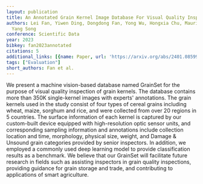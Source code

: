 ```yaml
---
layout: publication
title: An Annotated Grain Kernel Image Database For Visual Quality Inspection
authors: Lei Fan, Yiwen Ding, Dongdong Fan, Yong Wu, Hongxia Chu, Maurice Pagnucco,
  Yang Song
conference: Scientific Data
year: 2023
bibkey: fan2023annotated
citations: 5
additional_links: [{name: Paper, url: 'https://arxiv.org/abs/2401.08599'}]
tags: ["Evaluation"]
short_authors: Fan et al.
---
```

We present a machine vision-based database named GrainSet for the purpose of
visual quality inspection of grain kernels. The database contains more than
350K single-kernel images with experts' annotations. The grain kernels used in
the study consist of four types of cereal grains including wheat, maize,
sorghum and rice, and were collected from over 20 regions in 5 countries. The
surface information of each kernel is captured by our custom-built device
equipped with high-resolution optic sensor units, and corresponding sampling
information and annotations include collection location and time, morphology,
physical size, weight, and Damage & Unsound grain categories provided by senior
inspectors. In addition, we employed a commonly used deep learning model to
provide classification results as a benchmark. We believe that our GrainSet
will facilitate future research in fields such as assisting inspectors in grain
quality inspections, providing guidance for grain storage and trade, and
contributing to applications of smart agriculture.